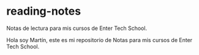 # reading-notes
Notas de lectura para mis cursos de Enter Tech School.

Hola soy Martín, este es mi repositorio de Notas para mis cursos de Enter Tech School.
